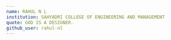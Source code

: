 ```yaml
---
name: RAHUL N L
institution: SAHYADRI COLLEGE OF ENGINEERING AND MANAGEMENT
quote: GOD IS A DESIGNER.
github_user: rahul-nl
---
```

